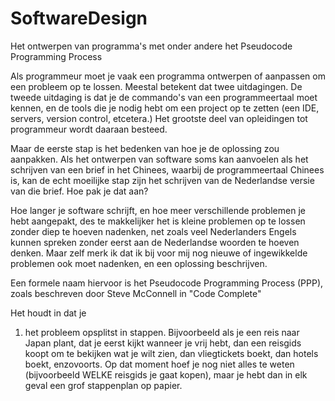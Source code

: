 # SoftwareDesign
Het ontwerpen van programma's met onder andere het Pseudocode Programming Process

Als programmeur moet je vaak een programma ontwerpen of aanpassen om een probleem op te lossen. Meestal betekent dat twee uitdagingen. De tweede uitdaging is dat je de commando's van een programmeertaal moet kennen, en de tools die je nodig hebt om een project op te zetten (een IDE, servers, version control, etcetera.) Het grootste deel van opleidingen tot programmeur wordt daaraan besteed.

Maar de eerste stap is het bedenken van hoe je de oplossing zou aanpakken. Als het ontwerpen van software soms kan aanvoelen als het schrijven van een brief in het Chinees, waarbij de programmeertaal Chinees is, kan de echt moeilijke stap zijn het schrijven van de Nederlandse versie van die brief. Hoe pak je dat aan?

Hoe langer je software schrijft, en hoe meer verschillende problemen je hebt aangepakt, des te makkelijker het is kleine problemen op te lossen zonder diep te hoeven nadenken, net zoals veel Nederlanders Engels kunnen spreken zonder eerst aan de Nederlandse woorden te hoeven denken. Maar zelf merk ik dat ik bij voor mij nog nieuwe of ingewikkelde problemen ook moet nadenken, en een oplossing beschrijven.

Een formele naam hiervoor is het Pseudocode Programming Process (PPP), zoals beschreven door Steve McConnell in "Code Complete"

Het houdt in dat je
1) het probleem opsplitst in stappen. Bijvoorbeeld als je een reis naar Japan plant, dat je eerst kijkt wanneer je vrij hebt, dan een reisgids koopt om te bekijken wat je wilt zien, dan vliegtickets boekt, dan hotels boekt, enzovoorts. Op dat moment hoef je nog niet alles te weten (bijvoorbeeld WELKE reisgids je gaat kopen), maar je hebt dan in elk geval een grof stappenplan op papier.
